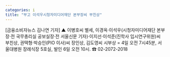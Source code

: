 ```yaml
---
categories: i
title: "부고 이석우시청자미디어재단 본부장씨 부친상"
---
```

[금융소비자뉴스 김나연 기자] ▲ 이병호씨 별세, 이경옥&middot;이석우(시청자미디어재단 본부장&middot;전 국무총리실 공보실장&middot;전 서울신문 기자)&middot;이지선&middot;이석준(진학사 입시연구위원)씨 부친상, 권택형&middot;박승인(PIO 이사)씨 장인상, 김도영씨 시부상 = 4일 오전 7시45분, 서울대병원 장례식장 5호실, 발인 6일 오전 10시. ☎ 02-2072-2018